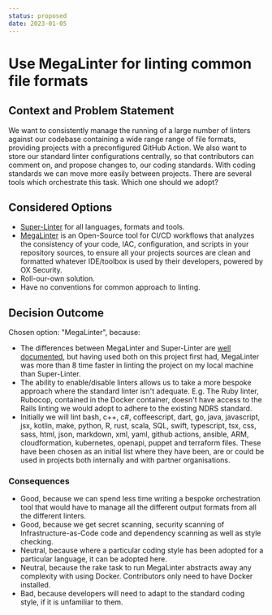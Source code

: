 ```yaml
---
status: proposed
date: 2023-01-05
---
```

# Use MegaLinter for linting common file formats

## Context and Problem Statement

We want to consistently manage the running of a large number of linters against our codebase containing a wide range range of file formats, providing projects with a preconfigured GitHub Action. We also want to store our standard linter configurations centrally, so that contributors can comment on, and propose changes to, our coding standards. With coding standards we can move more easily between projects. There are several tools which orchestrate this task. Which one should we adopt?

## Considered Options

* [Super-Linter](https://github.com/github/super-linter) for all languages, formats and tools.
* [MegaLinter](https://megalinter.io/) is an Open-Source tool for CI/CD workflows that analyzes the consistency of your code, IAC, configuration, and scripts in your repository sources, to ensure all your projects sources are clean and formatted whatever IDE/toolbox is used by their developers, powered by OX Security.
* Roll-our-own solution.
* Have no conventions for common approach to linting.

## Decision Outcome

Chosen option: "MegaLinter", because:

* The differences between MegaLinter and Super-Linter are [well documented](https://megalinter.io/latest/mega-linter-vs-super-linter), but having used both on this project first had, MegaLinter was more than 8 time faster in linting the project on my local machine than Super-Linter.
* The ability to enable/disable linters allows us to take a more bespoke approach where the standard linter isn't adequate. E.g. The Ruby linter, Rubocop, contained in the Docker container, doesn't have access to the Rails linting we would adopt to adhere to the existing NDRS standard.
* Initially we will lint bash, c++, c#, coffeescript, dart, go, java, javascript, jsx, kotlin, make, python, R, rust, scala, SQL, swift, typescript, tsx, css, sass, html, json, markdown, xml, yaml, github actions, ansible, ARM, cloudformation, kubernetes, openapi, puppet and terraform files. These have been chosen as an initial list where they have been, are or could be used in projects both internally and with partner organisations.

### Consequences

* Good, because we can spend less time writing a bespoke orchestration tool that would have to manage all the different output formats from all the different linters.
* Good, because we get secret scanning, security scanning of Infrastructure-as-Code code and dependency scanning as well as style checking.
* Neutral, because where a particular coding style has been adopted for a particular language, it can be adopted here.
* Neutral, because the rake task to run MegaLinter abstracts away any complexity with using Docker. Contributors only need to have Docker installed.
* Bad, because developers will need to adapt to the standard coding style, if it is unfamiliar to them.
